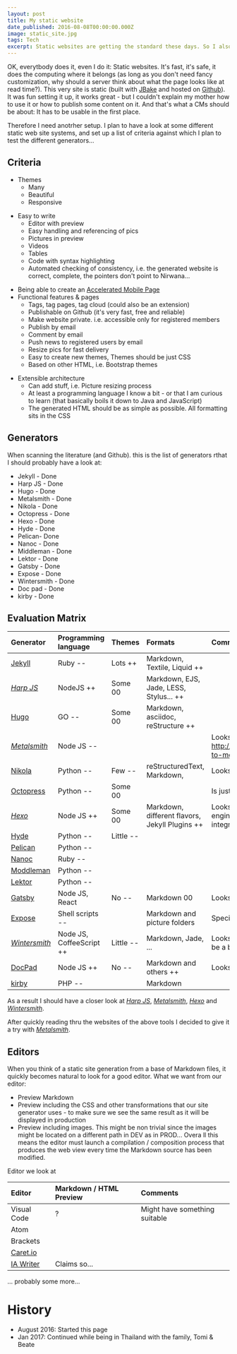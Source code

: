 ```yaml
---
layout: post
title: My static website
date_published: 2016-08-08T00:00:00.000Z
image: static_site.jpg
tags: Tech
excerpt: Static websites are getting the standard these days. So I also had a look at it and compared some website generators.
---
```


OK, everytbody does it, even I do it: Static websites. It's fast, it's safe, it does the computing where it belongs (as long as you don't need fancy customization, why should a server think about what the page looks like at read time?). This very site is static (built with [JBake](http://jbake.org/) and hosted on [Github](https://github.com/)). It was fun setting it up, it works great - but I couldn't explain my mother how to use it or how to publish some content on it. And that's what a CMs should be about: It has to be usable in the first place.

Therefore I need anotrher setup. I plan to have a look at some different static web site systems, and set up a list of criteria against which I plan to test the different generators...

## Criteria

- Themes
  - Many
  - Beautiful
  - Responsive

* Easy to write
  - Editor with preview
  - Easy handling and referencing of pics
  - Pictures in preview
  - Videos
  - Tables
  - Code with syntax highlighting
  - Automated checking of consistency, i.e. the generated website is correct, complete, the pointers don't point to Nirwana...

- Being able to create an [Accelerated Mobile Page](https://www.ampproject.org/)
- Functional features & pages
  - Tags, tag pages, tag cloud (could also be an extension)
  - Publishable on Github (it's very fast, free and reliable)
  - Make website private. i.e. accessible only for registered members
  - Publish by email
  - Comment by email
  - Push news to registered users by email
  * Resize pics for fast delivery
  * Easy to create new themes, Themes should be just CSS
  * Based on other HTML, i.e. Bootstrap themes

* Extensible architecture
  - Can add stuff, i.e. Picture resizing process
  - At least a programming language I know a bit - or that I am curious to learn (that basically boils it down to Java and JavaScript)
  - The generated HTML should be as simple as possible. All formatting sits in the CSS

## Generators

When scanning the literature (and Github). this is the list of generators rthat I should probably have a look at:

- Jekyll - Done
- Harp JS - Done
- Hugo - Done
- Metalsmith - Done
- Nikola - Done
- Octopress - Done
- Hexo - Done
- Hyde - Done
- Pelican- Done
- Nanoc - Done
- Middleman - Done
- Lektor - Done
- Gatsby - Done
- Expose - Done
- Wintersmith - Done
- Doc pad - Done
- kirby - Done

## Evaluation Matrix

| Generator                                    | Programming language     | Themes    | Formats                                        | Comment                                                                                                               |
| :------------------------------------------- | :----------------------- | :-------- | :--------------------------------------------- | :-------------------------------------------------------------------------------------------------------------------- |
| [Jekyll](https://jekyllrb.com/)              | Ruby --                  | Lots ++   | Markdown, Textile, Liquid ++                   |                                                                                                                       |
| _[Harp JS](https://harpjs.com/)_             | NodeJS ++                | Some 00   | Markdown, EJS, Jade, LESS, Stylus... ++        |                                                                                                                       |
| [Hugo](https://gohugo.io/)                   | GO --                    | Some 00   | Markdown, asciidoc, reStructure ++             |                                                                                                                       |
| _[Metalsmith](http://www.metalsmith.io/)_    | Node JS --               |           |                                                | Looks very flexible. Also see http://dbushell.com/2015/05/11/wordpress-to-metalsmith/                                 |
| [Nikola](https://getnikola.com/)             | Python --                | Few --    | reStructuredText, Markdown,                    | Looks just so so...                                                                                                   |
| [Octopress](http://octopress.org/)           | Python --                | Some 00   |                                                | Is just a package around Jekyll.                                                                                      |
| _[Hexo](https://hexo.io/)_                   | Node JS ++               | Some 00   | Markdown, different flavors, Jekyll Plugins ++ | Looks very flexible, uses standard template engines (EJS, Jade, Swig...), allows to integrate scripts and plugins. ++ |
| [Hyde](http://hyde.github.io/)               | Python --                | Little -- |                                                |                                                                                                                       |
| [Pelican](http://blog.getpelican.com/)       | Python --                |           |                                                |                                                                                                                       |
| [Nanoc](http://nanoc.ws/)                    | Ruby --                  |           |                                                |                                                                                                                       |
| [Moddleman](https://middlemanapp.com/)       | Python --                |           |                                                |                                                                                                                       |
| [Lektor](https://www.getlektor.com/)         | Python --                |           |                                                |                                                                                                                       |
| [Gatsby](https://github.com/gatsbyjs/gatsby) | Node JS, React           | No --     | Markdown 00                                    | Looks very flexible, but pretty complex...                                                                            |
| [Expose](https://github.com/Jack000/Expose)  | Shell scripts --         |           | Markdown and picture folders                   | Specifically for picture sites.                                                                                       |
| _[Wintersmith](http://wintersmith.io/)_      | Node JS, CoffeeScript ++ | Little -- | Markdown, Jade, ...                            | Looks very flexible, LESS, Sass, Stylus. Might be a bit complex...                                                    |
| [DocPad](http://docpad.org/)                 | Node JS ++               | No --     | Markdown and others ++                         | Looks flexible but complex                                                                                            |
| [kirby](https://getkirby.com/)               | PHP --                   |           | Markdown                                       |                                                                                                                       |

As a result I should have a closer look at _[Harp JS](https://harpjs.com/)_, _[Metalsmith](http://www.metalsmith.io/)_, _[Hexo](https://hexo.io/)_ and _[Wintersmith](http://wintersmith.io/)_.

After quickly reading thru the websites of the above tools I decided to give it a try with _[Metalsmith](http://www.metalsmith.io/)_.

## Editors

When you think of a static site generation from a base of Markdown files, it quickly becomes natural to look for a good editor. What we want from our editor:

- Preview Markdown
- Preview including the CSS and other transformations that our site generator uses - to make sure we see the same result as it will be displayed in production
- Preview including images. This might be non trivial since the images might be located on a different path in DEV as in PROD...
  Overa ll this means the editor must launch a compilation / composition process that produces the web view every time the Markdown source has been modified.

Editor we look at

| Editor                             | Markdown / HTML Preview | Comments                      |
| :--------------------------------- | :---------------------- | :---------------------------- |
| Visual Code                        | ?                       | Might have something suitable |
| Atom                               |                         |                               |
| Brackets                           |                         |                               |
| [Caret.io](https://caret.io/)      |                         |                               |
| [IA Writer](https://ia.net/writer) | Claims so...            |                               |

... probably some more...

# History

- August 2016: Started this page
- Jan 2017: Continued while being in Thailand with the family, Tomi & Beate
